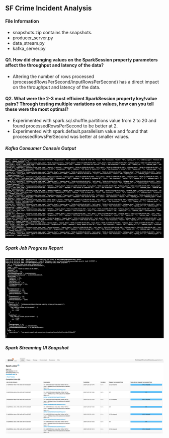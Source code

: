 ## SF Crime Incident Analysis

#### File Information
* snapshots.zip contains the snapshots.
* producer_server.py
* data_stream.py
* kafka_server.py

#### Q1. How did changing values on the SparkSession property parameters affect the throughput and latency of the data?
* Altering the number of rows processed (processedRowsPerSecond/inputRowsPerSecond) has a direct impact on the throughput and latency of the data.

#### Q2. What were the 2-3 most efficient SparkSession property key/value pairs? Through testing multiple variations on values, how can you tell these were the most optimal?
* Experimented with spark.sql.shuffle.partitions value from 2 to 20 and found processedRowsPerSecond to be better at 2.
* Experimented with spark.default.parallelism value and found that processedRowsPerSecond was better at smaller values.

##### Kafka Consumer Console Output
![Kafka Consumer Console](./kafka-consumer-console-output.png)

##### Spark Job Progress Report
![Spark Job Progress Report](./spark-job-progress-report.png)

##### Spark Streaming UI Snapshot
![Spark Streaming UI](./spark-streaming-ui.png)